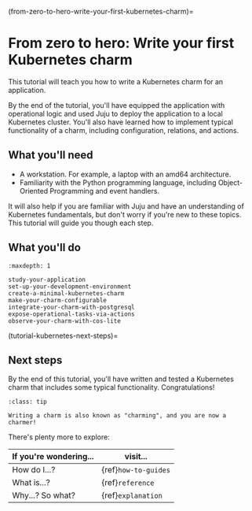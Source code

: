 (from-zero-to-hero-write-your-first-kubernetes-charm)=
# From zero to hero: Write your first Kubernetes charm

This tutorial will teach you how to write a Kubernetes charm for an application.

By the end of the tutorial, you'll have equipped the application with operational logic and used Juju to deploy the application to a local Kubernetes cluster.
You'll also have learned how to implement typical functionality of a charm, including configuration, relations, and actions.

## What you'll need

- A workstation. For example, a laptop with an amd64 architecture. 
- Familiarity with the Python programming language, including Object-Oriented Programming and event handlers.

It will also help if you are familiar with Juju and have an understanding of
Kubernetes fundamentals, but don't worry if you're new to these topics. This
tutorial will guide you though each step.

## What you'll do

```{toctree}
:maxdepth: 1

study-your-application
set-up-your-development-environment
create-a-minimal-kubernetes-charm
make-your-charm-configurable
integrate-your-charm-with-postgresql
expose-operational-tasks-via-actions
observe-your-charm-with-cos-lite
```

(tutorial-kubernetes-next-steps)=
## Next steps

By the end of this tutorial, you'll have written and tested a Kubernetes charm that includes some typical functionality.
Congratulations!

```{admonition} Did you know?
:class: tip

Writing a charm is also known as "charming", and you are now a charmer!
```

There's plenty more to explore:

| If you're wondering... | visit...             |
|------------------------|----------------------|
| How do I...?           | {ref}`how-to-guides` |
| What is...?            | {ref}`reference`     |
| Why...? So what?       | {ref}`explanation`   |
